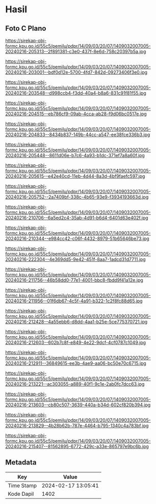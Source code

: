 # Hasil

## Foto C Plano

https://sirekap-obj-formc.kpu.go.id/55c5/pemilu/pdpr/14/09/03/20/07/1409032007005-20240216-205313--2f891381-c3e0-437f-8e6d-758c20397b5a.jpg

https://sirekap-obj-formc.kpu.go.id/55c5/pemilu/pdpr/14/09/03/20/07/1409032007005-20240216-203001--bdf0d12e-5700-4fd7-842d-09273406f3e0.jpg

https://sirekap-obj-formc.kpu.go.id/55c5/pemilu/pdpr/14/09/03/20/07/1409032007005-20240216-203548--d998ccb4-f3dd-40a4-b8a6-831c91f81f55.jpg

https://sirekap-obj-formc.kpu.go.id/55c5/pemilu/pdpr/14/09/03/20/07/1409032007005-20240216-204515--eb786cf9-09ab-4cca-ab28-f9d06bc0517e.jpg

https://sirekap-obj-formc.kpu.go.id/55c5/pemilu/pdpr/14/09/03/20/07/1409032007005-20240216-204833--8434b837-149b-44cc-a547-ee38fce336b3.jpg

https://sirekap-obj-formc.kpu.go.id/55c5/pemilu/pdpr/14/09/03/20/07/1409032007005-20240216-205448--8611d06e-b7c6-4a93-b1dc-371ef7a8a60f.jpg

https://sirekap-obj-formc.kpu.go.id/55c5/pemilu/pdpr/14/09/03/20/07/1409032007005-20240216-205615--e42e40cd-11eb-4d44-8a3d-4bf9faefc597.jpg

https://sirekap-obj-formc.kpu.go.id/55c5/pemilu/pdpr/14/09/03/20/07/1409032007005-20240216-205752--2a7409bf-338c-4b65-93e9-f3934193663d.jpg

https://sirekap-obj-formc.kpu.go.id/55c5/pemilu/pdpr/14/09/03/20/07/1409032007005-20240216-210706--6a5ed2c4-35ab-4d91-b6d4-6401d63e402f.jpg

https://sirekap-obj-formc.kpu.go.id/55c5/pemilu/pdpr/14/09/03/20/07/1409032007005-20240216-210344--e984cc42-c06f-4432-8979-51b65646be73.jpg

https://sirekap-obj-formc.kpu.go.id/55c5/pemilu/pdpr/14/09/03/20/07/1409032007005-20240216-222304--4e369dd5-9e42-451f-8aa7-1adcd31d7711.jpg

https://sirekap-obj-formc.kpu.go.id/55c5/pemilu/pdpr/14/09/03/20/07/1409032007005-20240216-211756--46b58dd0-77e1-4001-bbc8-fbdd9f41a12e.jpg

https://sirekap-obj-formc.kpu.go.id/55c5/pemilu/pdpr/14/09/03/20/07/1409032007005-20240216-211956--01f6db67-4c5f-4a91-b322-1c2f8fc88d65.jpg

https://sirekap-obj-formc.kpu.go.id/55c5/pemilu/pdpr/14/09/03/20/07/1409032007005-20240216-212428--4a55ebb6-d8dd-4aa1-b25e-5ce775370721.jpg

https://sirekap-obj-formc.kpu.go.id/55c5/pemilu/pdpr/14/09/03/20/07/1409032007005-20240216-212603--602b7c8f-e849-4e22-9dcf-4cf0787c1049.jpg

https://sirekap-obj-formc.kpu.go.id/55c5/pemilu/pdpr/14/09/03/20/07/1409032007005-20240216-212911--36849615-ee3b-4ae9-aa06-bc50e70c6715.jpg

https://sirekap-obj-formc.kpu.go.id/55c5/pemilu/pdpr/14/09/03/20/07/1409032007005-20240216-213221--ac303055-a889-40f1-9c1e-2ab0fc7dcc63.jpg

https://sirekap-obj-formc.kpu.go.id/55c5/pemilu/pdpr/14/09/03/20/07/1409032007005-20240216-213603--cb80c507-3639-440a-b34d-602cf820b394.jpg

https://sirekap-obj-formc.kpu.go.id/55c5/pemilu/pdpr/14/09/03/20/07/1409032007005-20240216-213829--4b28b62b-787e-4464-b795-1340c4a783bf.jpg

https://sirekap-obj-formc.kpu.go.id/55c5/pemilu/pdpr/14/09/03/20/07/1409032007005-20240216-215407--81562895-6772-429c-a33e-865797e9bc6b.jpg


## Metadata

| Key        | Value               |
| ---------- | ------------------- |
| Time Stamp | 2024-02-17 13:05:41 |
| Kode Dapil | 1402                |



